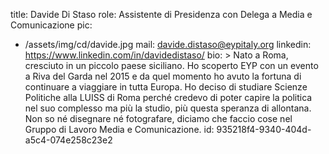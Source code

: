 title: Davide Di Staso
role: Assistente di Presidenza con Delega a Media e Comunicazione
pic:
  - /assets/img/cd/davide.jpg
mail: davide.distaso@eypitaly.org
linkedin: https://www.linkedin.com/in/davidedistaso/
bio: >
  Nato a Roma, cresciuto in un piccolo paese siciliano. Ho scoperto EYP con un evento a Riva del Garda
  nel 2015 e da quel momento ho avuto la fortuna di continuare a viaggiare in tutta Europa. Ho deciso
  di studiare Scienze Politiche alla LUISS di Roma perché credevo di poter capire la politica nel suo
  complesso ma più la studio, più questa speranza di allontana. Non so né disegnare né
  fotografare, diciamo che faccio cose nel Gruppo di Lavoro Media e Comunicazione.
id: 935218f4-9340-404d-a5c4-074e258c23e2
